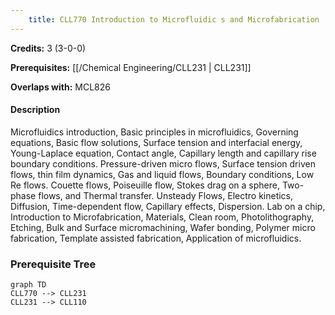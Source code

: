 ```yaml
---
    title: CLL770 Introduction to Microfluidic s and Microfabrication
---
```

**Credits:** 3 (3-0-0)



**Prerequisites:** [[/Chemical Engineering/CLL231 | CLL231]]

**Overlaps with:** MCL826

#### Description 
Microfluidics introduction, Basic principles in microfluidics, Governing equations, Basic flow solutions, Surface tension and interfacial energy, Young-Laplace equation, Contact angle, Capillary length and capillary rise boundary conditions. Pressure-driven micro flows, Surface tension driven flows, thin film dynamics, Gas and liquid flows, Boundary conditions, Low Re flows. Couette flows, Poiseuille flow, Stokes drag on a sphere, Two-phase flows, and Thermal transfer. Unsteady Flows, Electro kinetics, Diffusion, Time-dependent flow, Capillary effects, Dispersion. Lab on a chip, Introduction to Microfabrication, Materials, Clean room, Photolithography, Etching, Bulk and Surface micromachining, Wafer bonding, Polymer micro fabrication, Template assisted fabrication, Application of microfluidics.

### Prerequisite Tree

```mermaid
graph TD
CLL770 --> CLL231
CLL231 --> CLL110
```